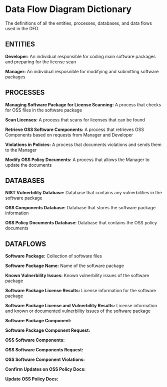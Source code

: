 # Data Flow Diagram Dictionary

The definitions of all the entities, processes, databases, and data flows used in the DFD.

## ENTITIES

**Developer:** An individual responsible for coding main software packages and preparing for the license scan

**Manager:** An individual resposnible for modifying and submitting software packages

## PROCESSES

**Managing Software Package for License Scanning:** A process that checks for OSS files in the software package

**Scan Licenses:** A process that scans for licenses that can be found

**Retrieve OSS Software Components:** A process that retrieves OSS Components based on requests from Manager and Developer

**Violations in Policies:** A process that documents violations and sends them to the Manager

**Modify OSS Policy Documents:** A process that allows the Manager to update the documents

## DATABASES

**NIST Vulnerbility Database:** Database that contains any vulnerbilities in the software package

**OSS Components Database:** Database that stores the software package information

**OSS Policy Documents Database:** Database that contains the OSS policy documents


## DATAFLOWS

**Software Package:** Collection of software files

**Software Package Name:** Name of the software package

**Known Vulnerbility Issues:** Known vulnerbility issues of the software package

**Software Package License Results:** License information for the software package

**Software Package License and Vulnerbility Results:** License information and known or documented vulnerbility issues of the software package

**Software Package Component:** 

**Software Package Component Request:**

**OSS Software Components:**

**OSS Software Components Request:**

**OSS Software Component Violations:**

**Confirm Updates on OSS Policy Docs:**

**Update OSS Policy Docs:**

